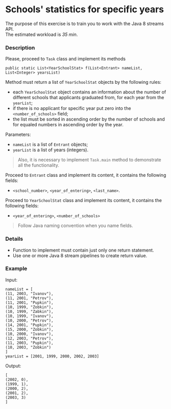 # Schools' statistics for specific years

The purpose of this exercise is to train you to work with the Java 8 streams API.  
The estimated workload is *35 min*.

### Description

Please, proceed to `Task` class and implement its methods

`public static List<YearSchoolStat> f(List<Entrant> nameList, List<Integer> yearsList)`

Method must return a list of `YearSchoolStat` objects by the following rules:
* each `YearSchoolStat` object contains an information about the number of different schools that applicants graduated from, for each year from the `yearList`;
* if there is no applicant for specific year put zero into the `<number_of_schools>` field;
* the list must be sorted in ascending order by the number of schools and for equaled numbers in ascending order by the year.

Parameters:
* `nameList` is a list of `Entrant` objects;
* `yearList` is a list of years (integers).

> Also, it is necessary to implement `Task.main` method to demonstrate all the functionality.

Proceed to `Entrant` class and implement its content, it contains the following fields:
* `<school_number>`, `<year_of_entering>`, `<last_name>`.

Proceed to `YearSchoolStat` class and implement its content, it contains the following fields:
 * `<year_of_entering>`, `<number_of_schools>`

> Follow Java naming convention when you name fields.

### Details

* Function to implement must contain just only one return statement.
* Use one or more  Java 8 stream pipelines to create return value.

### Example

Input:

```
nameList = [ 
(11, 2003, "Ivanov"),
(11, 2001, "Petrov"),
(11, 2001, "Pupkin"),
(10, 1999, "Zobkin"),
(10, 1999, "Zabkin"),
(10, 1999, "Ivanov"),
(10, 2000, "Petrov"),
(14, 2001, "Pupkin"),
(15, 2000, "Zobkin"),
(10, 2000, "Ivanov"),
(12, 2003, "Petrov"),
(11, 2003, "Pupkin"),
(10, 2003, "Zobkin")
]
yearList = [2001, 1999, 2000, 2002, 2003]
```

Output:
```
[
(2002, 0),
(1999, 1),
(2000, 2),
(2001, 2),
(2003, 3)
]
```
